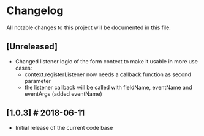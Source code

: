 # Changelog
All notable changes to this project will be documented in this file.

## [Unreleased]
- Changed listener logic of the form context to make it usable in more use cases:
  - context.registerListener now needs a callback function as second parameter
  - the listener callback will be called with fieldName, eventName and eventArgs (added eventName)

## [1.0.3] # 2018-06-11
- Initial release of the current code base
